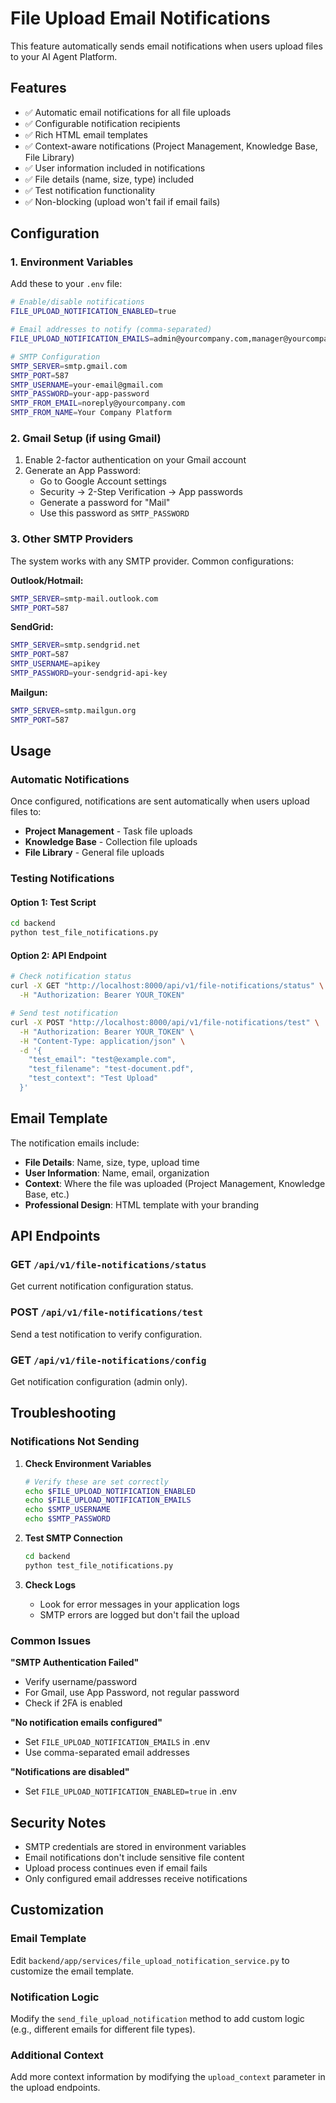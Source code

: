 # File Upload Email Notifications

This feature automatically sends email notifications when users upload files to your AI Agent Platform.

## Features

- ✅ Automatic email notifications for all file uploads
- ✅ Configurable notification recipients
- ✅ Rich HTML email templates
- ✅ Context-aware notifications (Project Management, Knowledge Base, File Library)
- ✅ User information included in notifications
- ✅ File details (name, size, type) included
- ✅ Test notification functionality
- ✅ Non-blocking (upload won't fail if email fails)

## Configuration

### 1. Environment Variables

Add these to your `.env` file:

```bash
# Enable/disable notifications
FILE_UPLOAD_NOTIFICATION_ENABLED=true

# Email addresses to notify (comma-separated)
FILE_UPLOAD_NOTIFICATION_EMAILS=admin@yourcompany.com,manager@yourcompany.com

# SMTP Configuration
SMTP_SERVER=smtp.gmail.com
SMTP_PORT=587
SMTP_USERNAME=your-email@gmail.com
SMTP_PASSWORD=your-app-password
SMTP_FROM_EMAIL=noreply@yourcompany.com
SMTP_FROM_NAME=Your Company Platform
```

### 2. Gmail Setup (if using Gmail)

1. Enable 2-factor authentication on your Gmail account
2. Generate an App Password:
   - Go to Google Account settings
   - Security → 2-Step Verification → App passwords
   - Generate a password for "Mail"
   - Use this password as `SMTP_PASSWORD`

### 3. Other SMTP Providers

The system works with any SMTP provider. Common configurations:

**Outlook/Hotmail:**
```bash
SMTP_SERVER=smtp-mail.outlook.com
SMTP_PORT=587
```

**SendGrid:**
```bash
SMTP_SERVER=smtp.sendgrid.net
SMTP_PORT=587
SMTP_USERNAME=apikey
SMTP_PASSWORD=your-sendgrid-api-key
```

**Mailgun:**
```bash
SMTP_SERVER=smtp.mailgun.org
SMTP_PORT=587
```

## Usage

### Automatic Notifications

Once configured, notifications are sent automatically when users upload files to:

- **Project Management** - Task file uploads
- **Knowledge Base** - Collection file uploads  
- **File Library** - General file uploads

### Testing Notifications

#### Option 1: Test Script
```bash
cd backend
python test_file_notifications.py
```

#### Option 2: API Endpoint
```bash
# Check notification status
curl -X GET "http://localhost:8000/api/v1/file-notifications/status" \
  -H "Authorization: Bearer YOUR_TOKEN"

# Send test notification
curl -X POST "http://localhost:8000/api/v1/file-notifications/test" \
  -H "Authorization: Bearer YOUR_TOKEN" \
  -H "Content-Type: application/json" \
  -d '{
    "test_email": "test@example.com",
    "test_filename": "test-document.pdf",
    "test_context": "Test Upload"
  }'
```

## Email Template

The notification emails include:

- **File Details**: Name, size, type, upload time
- **User Information**: Name, email, organization
- **Context**: Where the file was uploaded (Project Management, Knowledge Base, etc.)
- **Professional Design**: HTML template with your branding

## API Endpoints

### GET `/api/v1/file-notifications/status`
Get current notification configuration status.

### POST `/api/v1/file-notifications/test`
Send a test notification to verify configuration.

### GET `/api/v1/file-notifications/config`
Get notification configuration (admin only).

## Troubleshooting

### Notifications Not Sending

1. **Check Environment Variables**
   ```bash
   # Verify these are set correctly
   echo $FILE_UPLOAD_NOTIFICATION_ENABLED
   echo $FILE_UPLOAD_NOTIFICATION_EMAILS
   echo $SMTP_USERNAME
   echo $SMTP_PASSWORD
   ```

2. **Test SMTP Connection**
   ```bash
   cd backend
   python test_file_notifications.py
   ```

3. **Check Logs**
   - Look for error messages in your application logs
   - SMTP errors are logged but don't fail the upload

### Common Issues

**"SMTP Authentication Failed"**
- Verify username/password
- For Gmail, use App Password, not regular password
- Check if 2FA is enabled

**"No notification emails configured"**
- Set `FILE_UPLOAD_NOTIFICATION_EMAILS` in .env
- Use comma-separated email addresses

**"Notifications are disabled"**
- Set `FILE_UPLOAD_NOTIFICATION_ENABLED=true` in .env

## Security Notes

- SMTP credentials are stored in environment variables
- Email notifications don't include sensitive file content
- Upload process continues even if email fails
- Only configured email addresses receive notifications

## Customization

### Email Template
Edit `backend/app/services/file_upload_notification_service.py` to customize the email template.

### Notification Logic
Modify the `send_file_upload_notification` method to add custom logic (e.g., different emails for different file types).

### Additional Context
Add more context information by modifying the `upload_context` parameter in the upload endpoints.
